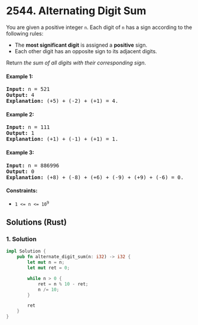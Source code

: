 # 2544. Alternating Digit Sum
You are given a positive integer `n`. Each digit of `n` has a sign according to the following rules:

* The **most significant digit** is assigned a **positive** sign.
* Each other digit has an opposite sign to its adjacent digits.

Return *the sum of all digits with their corresponding sign*.

#### Example 1:
<pre>
<strong>Input:</strong> n = 521
<strong>Output:</strong> 4
<strong>Explanation:</strong> (+5) + (-2) + (+1) = 4.
</pre>

#### Example 2:
<pre>
<strong>Input:</strong> n = 111
<strong>Output:</strong> 1
<strong>Explanation:</strong> (+1) + (-1) + (+1) = 1.
</pre>

#### Example 3:
<pre>
<strong>Input:</strong> n = 886996
<strong>Output:</strong> 0
<strong>Explanation:</strong> (+8) + (-8) + (+6) + (-9) + (+9) + (-6) = 0.
</pre>

#### Constraints:
* <code>1 <= n <= 10<sup>9</sup></code>

## Solutions (Rust)

### 1. Solution
```Rust
impl Solution {
    pub fn alternate_digit_sum(n: i32) -> i32 {
        let mut n = n;
        let mut ret = 0;

        while n > 0 {
            ret = n % 10 - ret;
            n /= 10;
        }

        ret
    }
}
```
